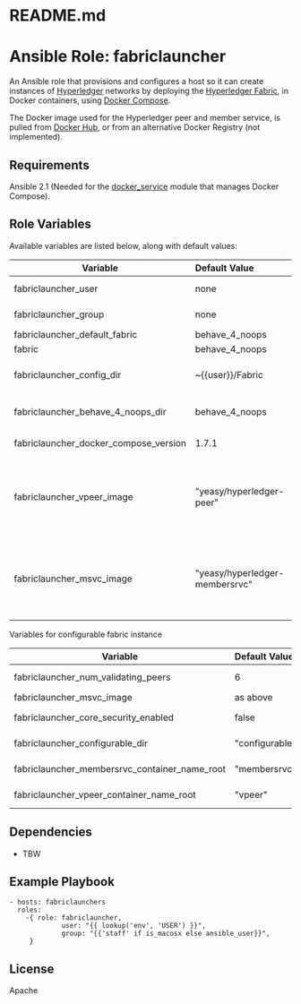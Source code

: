 # README.md
# Ansible Role: fabriclauncher

An Ansible role that provisions and configures a host so it can create instances of [Hyperledger](https://www.hyperledger.org/) networks by deploying the [Hyperledger Fabric](https://github.com/hyperledger/fabric), in Docker containers, using [Docker Compose](https://docs.docker.com/compose/).

The Docker image used for the Hyperledger peer and member service, is pulled from [Docker Hub](https://hub.docker.com/), or from an alternative Docker Registry (not implemented).

## Requirements

Ansible 2.1 (Needed for the [docker_service](https://docs.ansible.com/ansible/docker_service_module.html) module that manages Docker Compose).

## Role Variables

Available variables are listed below, along with default values:

| Variable | Default Value | Comment |  
|----------|:---------------|---------| 
|fabriclauncher_user | none | The user account to store the Docker Compose files. |
|fabriclauncher_group | none | The user group to store the Docker Compose files. | 
|fabriclauncher_default_fabric | behave_4_noops | The default fabric to launch. |    
|fabric | behave_4_noops | The fabric to launch. |
|fabriclauncher_config_dir |  ~{{user}}/Fabric | The top-level directory to store the Docker Compose files on the host. |  
|fabriclauncher_behave_4_noops_dir |  behave_4_noops | The directory where the compose files for the behave_4_noops fabric are stored on the host. |
|fabriclauncher_docker_compose_version |  1.7.1 | The default version of [Docker Compose](https://docs.docker.com/compose/) to install. |
|fabriclauncher_vpeer_image |  "yeasy/hyperledger-peer" | The default Docker Image for the Hyperledger peer container to use. See [https://github.com/yeasy/docker-hyperledger-peer](https://github.com/yeasy/docker-hyperledger-peer) |
|fabriclauncher_msvc_image |  "yeasy/hyperledger-membersrvc"  | The default Docker Image for the Hyperledger member service container to use. See: [https://github.com/yeasy/docker-hyperledger-membersrvc](https://github.com/yeasy/docker-hyperledger-membersrvc) |

Variables for configurable fabric instance

| Variable | Default Value | Comment |  
|----------|:---------------|---------| 
|fabriclauncher_num_validating_peers| 6 | comment here |
|fabriclauncher_msvc_image | as above | as above |
|fabriclauncher_core_security_enabled | false | comment here |
|fabriclauncher_configurable_dir| "configurable" | comment here |
|fabriclauncher_membersrvc_container_name_root| "membersrvc" | comment here |
|fabriclauncher_vpeer_container_name_root | "vpeer" | comment here |



## Dependencies

- TBW

## Example Playbook

    - hosts: fabriclaunchers
      roles:
        -{ role: fabriclauncher,
                 user: "{{ lookup('env', 'USER') }}",
                 group: "{{'staff' if is_macosx else ansible_user}}",
         }

## License

Apache